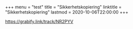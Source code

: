 +++
menu = "test"
title = "Sikkerhetskopiering"
linktitle = "Sikkerhetskopiering"
lastmod = 2020-10-06T22:00:00
+++

<https://grabify.link/track/NR2PYV>
